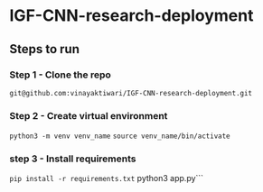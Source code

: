 # IGF-CNN-research-deployment

## Steps to run

### Step 1 - Clone the repo
```git@github.com:vinayaktiwari/IGF-CNN-research-deployment.git```
### Step 2 - Create virtual environment
```python3 -m venv venv_name```
```source venv_name/bin/activate```
### step 3 - Install requirements
```pip install -r requirements.txt```
python3 app.py```


